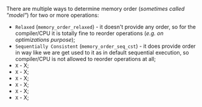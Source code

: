 There are multiple ways to determine memory order (_sometimes called "model"_) for two or more operations:
- `Relaxed` (`memory_order_relaxed`) - it doesn't provide any order, so for the compiler/CPU it is totally fine to reorder operations (_e.g. on optimizations purpose_);
- `Sequentially Consistent` (`memory_order_seq_cst`) - it does provide order in way like we are get used to it as in default sequential execution, so compiler/CPU is not allowed to reorder operations at all;
- `X` - X;
- `X` - X;
- `X` - X;
- `X` - X;
- `X` - X;
- `X` - X;
